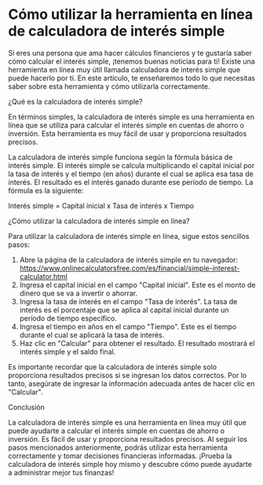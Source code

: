 Cómo utilizar la herramienta en línea de calculadora de interés simple
======================================================================

Si eres una persona que ama hacer cálculos financieros y te gustaría saber cómo calcular el interés simple, ¡tenemos buenas noticias para ti! Existe una herramienta en línea muy útil llamada calculadora de interés simple que puede hacerlo por ti. En este artículo, te enseñaremos todo lo que necesitas saber sobre esta herramienta y cómo utilizarla correctamente.

¿Qué es la calculadora de interés simple?

En términos simples, la calculadora de interés simple es una herramienta en línea que se utiliza para calcular el interés simple en cuentas de ahorro o inversión. Esta herramienta es muy fácil de usar y proporciona resultados precisos.

La calculadora de interés simple funciona según la fórmula básica de interés simple. El interés simple se calcula multiplicando el capital inicial por la tasa de interés y el tiempo (en años) durante el cual se aplica esa tasa de interés. El resultado es el interés ganado durante ese período de tiempo. La fórmula es la siguiente:

Interés simple = Capital inicial x Tasa de interés x Tiempo

¿Cómo utilizar la calculadora de interés simple en línea?

Para utilizar la calculadora de interés simple en línea, sigue estos sencillos pasos:

1. Abre la página de la calculadora de interés simple en tu navegador: <https://www.onlinecalculatorsfree.com/es/financial/simple-interest-calculator.html>
2. Ingresa el capital inicial en el campo "Capital inicial". Este es el monto de dinero que se va a invertir o ahorrar.
3. Ingresa la tasa de interés en el campo "Tasa de interés". La tasa de interés es el porcentaje que se aplica al capital inicial durante un período de tiempo específico.
4. Ingresa el tiempo en años en el campo "Tiempo". Este es el tiempo durante el cual se aplicará la tasa de interés.
5. Haz clic en "Calcular" para obtener el resultado. El resultado mostrará el interés simple y el saldo final.

Es importante recordar que la calculadora de interés simple solo proporciona resultados precisos si se ingresan los datos correctos. Por lo tanto, asegúrate de ingresar la información adecuada antes de hacer clic en "Calcular".

Conclusión

La calculadora de interés simple es una herramienta en línea muy útil que puede ayudarte a calcular el interés simple en cuentas de ahorro o inversión. Es fácil de usar y proporciona resultados precisos. Al seguir los pasos mencionados anteriormente, podrás utilizar esta herramienta correctamente y tomar decisiones financieras informadas. ¡Prueba la calculadora de interés simple hoy mismo y descubre cómo puede ayudarte a administrar mejor tus finanzas!